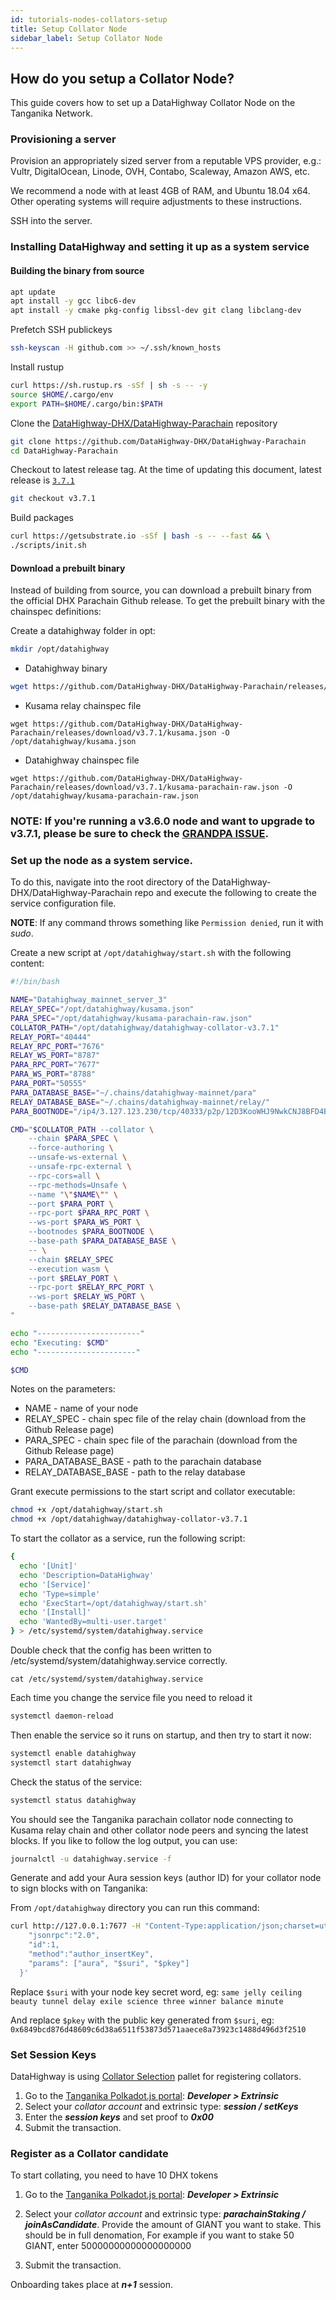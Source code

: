 ```yaml
---
id: tutorials-nodes-collators-setup
title: Setup Collator Node
sidebar_label: Setup Collator Node
---
```


## How do you setup a Collator Node?

This guide covers how to set up a DataHighway Collator Node on the Tanganika Network.

### Provisioning a server

Provision an appropriately sized server from a reputable VPS provider, e.g.: Vultr, DigitalOcean, Linode, OVH, Contabo, Scaleway, Amazon AWS, etc.

We recommend a node with at least 4GB of RAM, and Ubuntu 18.04 x64. Other operating systems will require adjustments to these instructions.

SSH into the server.

### Installing DataHighway and setting it up as a system service

#### Building the binary from source

```bash
apt update
apt install -y gcc libc6-dev
apt install -y cmake pkg-config libssl-dev git clang libclang-dev
```

Prefetch SSH publickeys

```bash
ssh-keyscan -H github.com >> ~/.ssh/known_hosts
```

Install rustup

```bash
curl https://sh.rustup.rs -sSf | sh -s -- -y
source $HOME/.cargo/env
export PATH=$HOME/.cargo/bin:$PATH
```

Clone the [DataHighway-DHX/DataHighway-Parachain](https://github.com/DataHighway-DHX/DataHighway-Parachain) repository

```bash
git clone https://github.com/DataHighway-DHX/DataHighway-Parachain
cd DataHighway-Parachain
```

Checkout to latest release tag. At the time of updating this document, latest release is [`3.7.1`](https://github.com/DataHighway-DHX/DataHighway-Parachain/releases/tag/v3.7.1)

```bash
git checkout v3.7.1
```

Build packages

```bash
curl https://getsubstrate.io -sSf | bash -s -- --fast && \
./scripts/init.sh
```

#### Download a prebuilt binary

Instead of building from source, you can download a prebuilt binary from the official DHX Parachain Github release. To get the prebuilt binary with the chainspec definitions:

Create a datahighway folder in opt:
```sh
mkdir /opt/datahighway
```

- Datahighway binary
```sh
wget https://github.com/DataHighway-DHX/DataHighway-Parachain/releases/download/v3.7.1/datahighway-collator -O /opt/datahighway/datahighway-collator-v3.7.1
```

- Kusama relay chainspec file 
```
wget https://github.com/DataHighway-DHX/DataHighway-Parachain/releases/download/v3.7.1/kusama.json -O /opt/datahighway/kusama.json
```

- Datahighway chainspec file
```
wget https://github.com/DataHighway-DHX/DataHighway-Parachain/releases/download/v3.7.1/kusama-parachain-raw.json -O /opt/datahighway/kusama-parachain-raw.json
```

### **NOTE**: If you're running a v3.6.0 node and want to upgrade to v3.7.1, please be sure to check the [GRANDPA ISSUE](https://github.com/DataHighway-DHX/DataHighway-Parachain/wiki/%5BWIP%5D-2022-11-12-GRANDPA-ISSUE).

### Set up the node as a system service.

To do this, navigate into the root directory of the DataHighway-DHX/DataHighway-Parachain repo and execute the following to create the service configuration file.

**NOTE**: If any command throws something like `Permission denied`, run it with *sudo*.

Create a new script at `/opt/datahighway/start.sh` with the following content:

```bash
#!/bin/bash

NAME="Datahighway_mainnet_server_3"
RELAY_SPEC="/opt/datahighway/kusama.json"
PARA_SPEC="/opt/datahighway/kusama-parachain-raw.json"
COLLATOR_PATH="/opt/datahighway/datahighway-collator-v3.7.1"
RELAY_PORT="40444"
RELAY_RPC_PORT="7676"
RELAY_WS_PORT="8787"
PARA_RPC_PORT="7677"
PARA_WS_PORT="8788"
PARA_PORT="50555"
PARA_DATABASE_BASE="~/.chains/datahighway-mainnet/para"
RELAY_DATABASE_BASE="~/.chains/datahighway-mainnet/relay/"
PARA_BOOTNODE="/ip4/3.127.123.230/tcp/40333/p2p/12D3KooWHJ9NwkCNJ8BFD4BptJybQQSyBJm1mtr3XRpfqWR5vjaj"

CMD="$COLLATOR_PATH --collator \
	--chain $PARA_SPEC \
	--force-authoring \
	--unsafe-ws-external \
	--unsafe-rpc-external \
	--rpc-cors=all \
	--rpc-methods=Unsafe \
	--name "\"$NAME\"" \
	--port $PARA_PORT \
	--rpc-port $PARA_RPC_PORT \
	--ws-port $PARA_WS_PORT \
	--bootnodes $PARA_BOOTNODE \
	--base-path $PARA_DATABASE_BASE \
	-- \
	--chain $RELAY_SPEC
	--execution wasm \
	--port $RELAY_PORT \
	--rpc-port $RELAY_RPC_PORT \
	--ws-port $RELAY_WS_PORT \
	--base-path $RELAY_DATABASE_BASE \
"

echo "-----------------------"
echo "Executing: $CMD"
echo "----------------------"

$CMD
```

Notes on the parameters:
- NAME - name of your node
- RELAY_SPEC - chain spec file of the relay chain (download from the Github Release page)
- PARA_SPEC - chain spec file of the parachain (download from the Github Release page)
- PARA_DATABASE_BASE - path to the parachain database
- RELAY_DATABASE_BASE - path to the relay database

Grant execute permissions to the start script and collator executable:
```bash
chmod +x /opt/datahighway/start.sh
chmod +x /opt/datahighway/datahighway-collator-v3.7.1
```

To start the collator as a service, run the following script:

```bash
{
  echo '[Unit]'
  echo 'Description=DataHighway'
  echo '[Service]'
  echo 'Type=simple'
  echo 'ExecStart=/opt/datahighway/start.sh'
  echo '[Install]'
  echo 'WantedBy=multi-user.target'
} > /etc/systemd/system/datahighway.service
```

Double check that the config has been written to /etc/systemd/system/datahighway.service correctly.
```
cat /etc/systemd/system/datahighway.service
```

Each time you change the service file you need to reload it
```bash
systemctl daemon-reload
```

Then enable the service so it runs on startup, and then try to start it now:

```bash
systemctl enable datahighway
systemctl start datahighway
```

Check the status of the service:

```bash
systemctl status datahighway
```

You should see the Tanganika parachain collator node connecting to Kusama relay chain and other collator node peers and syncing the latest blocks. If you like to follow the log output, you can use:

```bash
journalctl -u datahighway.service -f
```

Generate and add your Aura session keys (author ID) for your collator node to sign blocks with on Tanganika:

From `/opt/datahighway` directory you can run this command:
```bash
curl http://127.0.0.1:7677 -H "Content-Type:application/json;charset=utf-8" -d   '{
    "jsonrpc":"2.0",
    "id":1,
    "method":"author_insertKey",
    "params": ["aura", "$suri", "$pkey"]
  }'
```
Replace `$suri` with your node key secret word, eg: `same jelly ceiling beauty tunnel delay exile science three winner balance minute`

And replace `$pkey` with the public key generated from `$suri`, eg: `0x6849bcd876d48609c6d38a6511f53873d571aaece8a73923c1488d496d3f2510`

### Set Session Keys

DataHighway is using [Collator Selection](https://paritytech.github.io/cumulus/pallet_collator_selection/index.html) pallet for registering collators.

1. Go to the [Tanganika Polkadot.js portal](https://polkadot.js.org/apps/?rpc=wss%3A%2F%2Ftanganika.datahighway.com#/explorer): **_Developer > Extrinsic_**
2. Select your _collator account_ and extrinsic type: **_session / setKeys_**
3. Enter the **_session keys_** and set proof to **_0x00_**
4. Submit the transaction.

### Register as a Collator candidate

To start collating, you need to have 10 DHX tokens 

1. Go to the [Tanganika Polkadot.js portal](https://polkadot.js.org/apps/?rpc=wss%3A%2F%2Ftanganika.datahighway.com#/explorer): **_Developer > Extrinsic_**

2. Select your _collator account_ and extrinsic type: **_parachainStaking / joinAsCandidate_**. Provide the amount of GIANT you want to stake. This should be in full denomation, For example if you want to stake 50 GIANT, enter 50000000000000000000

3. Submit the transaction.

Onboarding takes place at **_n+1_** session.
